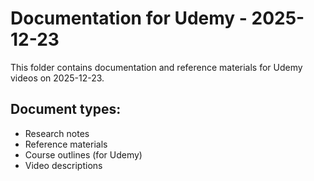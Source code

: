 # Documentation for Udemy - 2025-12-23

This folder contains documentation and reference materials for Udemy videos on 2025-12-23.

## Document types:
- Research notes
- Reference materials
- Course outlines (for Udemy)
- Video descriptions
